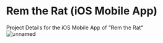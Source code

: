 # Rem the Rat (iOS Mobile App)
Project Details for the iOS Mobile App of "Rem the Rat"<br>
![unnamed](https://github.com/user-attachments/assets/b9dac88c-ece4-4b86-bc77-ab6f711126a1)
